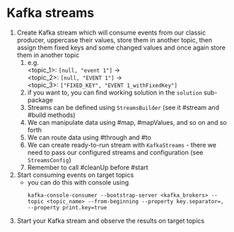 # Kafka streams
1. Create Kafka stream which will consume events from our classic producer, uppercase their values,
store them in another topic, then assign them fixed keys and some changed values and once again 
store them in another topic
    1. e.g.<br> <topic_1>: `[null, "event 1"]` -> <br><topic_2>: `[null, "EVENT 1"]` -><br> <topic_3>: `["FIXED_KEY", "EVENT 1_withFixedKey"]`
    2. if you want to, you can find working solution in the `solution` sub-package
    3. Streams can be defined using `StreamsBuilder` (see it #stream and #build methods)
    4. We can manipulate data using #map, #mapValues, and so on and so forth
    5. We can route data using #through and #to
    6. We can create ready-to-run stream with `KafkaStreams` - there we need to pass our configured streams and configuration (see `StreamsConfig`)
    7. Remember to call #cleanUp before #start
2. Start consuming events on target topics
    * you can do this with console using
        ```
        kafka-console-consumer --bootstrap-server <kafka_brokers> --topic <topic_name> --from-beginning --property key.separator=, --property print.key=true
        ```
3. Start your Kafka stream and observe the results on target topics
